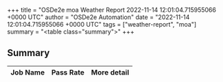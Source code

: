 +++
title = "OSDe2e moa Weather Report 2022-11-14 12:01:04.715955066 +0000 UTC"
author = "OSDe2e Automation"
date = "2022-11-14 12:01:04.715955066 +0000 UTC"
tags = ["weather-report", "moa"]
summary = "<table class=\"summary\"></table>"
+++
## Summary

| Job Name | Pass Rate | More detail |
|----------|-----------|-------------|




